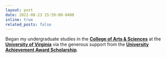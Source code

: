 ```yaml
---
layout: post
date: 2022-08-23 15:59:00-0400
inline: true
related_posts: false
---
```


Began my undergraduate studies in the [**College of Arts & Sciences**](https://college.as.virginia.edu/) at the [**University of Virginia**](https://www.virginia.edu/) via the generous support from the [**University Achievement Award Scholarship**](https://giving.virginia.edu/where-to-give/supporting-students/university-achievement-awards).
